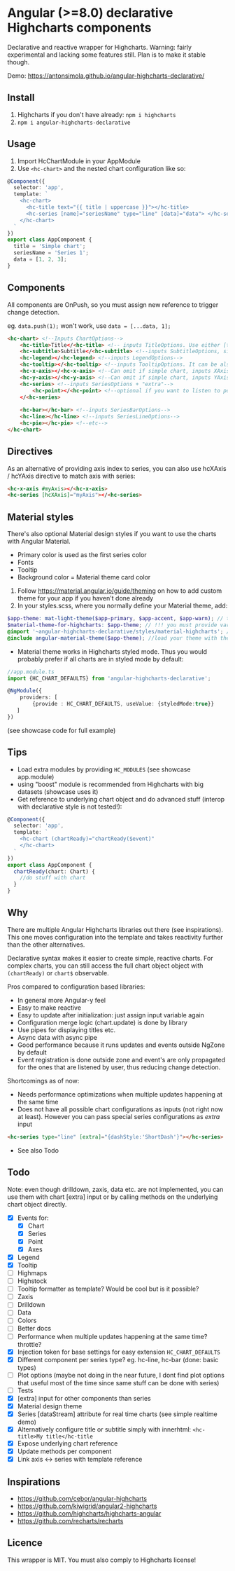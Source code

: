 # Angular (>=8.0) declarative Highcharts components

Declarative and reactive wrapper for Highcharts.
Warning: fairly experimental and lacking some features still. Plan is to make it stable though.

Demo: https://antonsimola.github.io/angular-highcharts-declarative/

## Install

1. Highcharts if you don't have already: `npm i highcharts`
2. `npm i angular-highcharts-declarative`

## Usage

1. Import HcChartModule in your AppModule
2. Use `<hc-chart>` and the nested chart configuration like so:

```typescript
@Component({
  selector: 'app',
  template: `
    <hc-chart>
      <hc-title text="{{ title | uppercase }}"></hc-title>
      <hc-series [name]="seriesName" type="line" [data]="data"> </hc-series>
    </hc-chart>
  `
})
export class AppComponent {
  title = 'Simple chart';
  seriesName = 'Series 1';
  data = [1, 2, 3];
}
```

## Components

All components are OnPush, so you must assign new reference to trigger change detection.

eg. `data.push(1);` won't work, use `data = [...data, 1];`

```html
<hc-chart> <!--Inputs ChartOptions-->
    <hc-title>Title</<hc-title> <!-- inputs TitleOptions. Use either [text] or specify inside the tag. InnerHTML is init only!-->
    <hc-subtitle>Subtitle</<hc-subtitle> <!--inputs SubtitleOptions, similar to hc-title-->
    <hc-legend></<hc-legend> <!--inputs LegendOptions-->
    <hc-tooltip></<hc-tooltip> <!--inputs TooltipOptions. It can be also specified inside a series component-->
    <hc-x-axis></<hc-x-axis> <!--Can omit if simple chart, inputs XAxisOptions-->
    <hc-y-axis></<hc-y-axis> <!--Can omit if simple chart, inputs YAxisOptions-->
    <hc-series> <!--inputs SeriesOptions + "extra"-->
        <hc-point></<hc-point> <!--optional if you want to listen to point events-->
    </<hc-series>
    
    <hc-bar></hc-bar> <!--inputs SeriesBarOptions-->
    <hc-line></hc-line> <!--inputs SeriesLineOptions-->
    <hc-pie></hc-pie> <!--etc-->
</hc-chart>
```

## Directives

As an alternative of providing axis index to series, you can also use hcXAxis / hcYAxis directive to match axis with series:

```html
<hc-x-axis #myAxis></<hc-x-axis>
<hc-series [hcXAxis]="myAxis"></<hc-series>
```

## Material styles

There's also optional Material design styles if you want to use the charts with Angular Material.

- Primary color is used as the first series color
- Fonts
- Tooltip
- Background color = Material theme card color

1. Follow https://material.angular.io/guide/theming on how to add custom theme for your app if you haven't done already
2. In your styles.scss, where you normally define your Material theme, add:

```scss
$app-theme: mat-light-theme($app-primary, $app-accent, $app-warn); // this is your theme
$material-theme-for-highcharts: $app-theme; // !!! you must provide variable called $material-theme-for-highcharts that is your theme
@import '~angular-highcharts-declarative/styles/material-highcharts'; // !!! import the material-highcharts theme
@include angular-material-theme($app-theme); //load your theme with the mixin normally
```

- Material theme works in Highcharts styled mode. Thus you would probably prefer if all charts are in styled mode by default:

```typescript
//app.module.ts
import {HC_CHART_DEFAULTS} from 'angular-highcharts-declarative';

@NgModule({
    providers: [
        {provide : HC_CHART_DEFAULTS, useValue: {styledMode:true}}
   ]
})
```

(see showcase code for full example)

## Tips

- Load extra modules by providing `HC_MODULES` (see showcase app.module)
- using "boost" module is recommended from Highcharts with big datasets (showcase uses it)
- Get reference to underlying chart object and do advanced stuff (interop with declarative style is not tested!):

```typescript
@Component({
  selector: 'app',
  template: `
    <hc-chart (chartReady)="chartReady($event)"
    </hc-chart>
  `
})
export class AppComponent {
  chartReady(chart: Chart) {
    //do stuff with chart
  }
}
```

## Why

There are multiple Angular Highcharts libraries out there (see inspirations). This one moves configuration into the template and takes reactivity further than the other alternatives.

Declarative syntax makes it easier to create simple, reactive charts. For complex charts, you can still access the full chart object object with `(chartReady)` or `chart$` observable.

Pros compared to configuration based libraries:

- In general more Angular-y feel 
- Easy to make reactive
- Easy to update after initialization: just assign input variable again
- Configuration merge logic (chart.update) is done by library
- Use pipes for displaying titles etc.
- Async data with async pipe
- Good performance because it runs updates and events outside NgZone by default
- Event registration is done outside zone and event's are only propagated for the ones that are listened by user, thus reducing change detection. 

Shortcomings as of now:

- Needs performance optimizations when multiple updates happening at the same time
- Does not have all possible chart configurations as inputs (not right now at least).
  However you can pass special series configurations as _extra_ input

```html
<hc-series type="line" [extra]="{dashStyle:'ShortDash'}"></hc-series>
```

- See also Todo

## Todo

Note: even though drilldown, zaxis, data etc. are not implemented, you can use them with chart [extra] input or by calling methods on the  underlying chart object directly.

- [x] Events for:
    - [x] Chart
    - [x] Series
    - [x] Point
    - [x] Axes
- [x] Legend
- [x] Tooltip
- [ ] Highmaps
- [ ] Highstock
- [ ] Tooltip formatter as template? Would be cool but is it possible?
- [ ] Zaxis
- [ ] Drilldown
- [ ] Data
- [ ] Colors
- [ ] Better docs
- [ ] Performance when multiple updates happening at the same time? throttle?
- [x] Injection token for base settings for easy extension `HC_CHART_DEFAULTS`
- [x] Different component per series type? eg. hc-line, hc-bar (done: basic types)
- [ ] Plot options (maybe not doing in the near future, I dont find plot options that useful most of the time since same stuff can be done with series)
- [ ] Tests
- [x] [extra] input for other components than series
- [x] Material design theme
- [x] Series [dataStream] attribute for real time charts (see simple realtime demo)
- [x] Alternatively configure title or subtitle simply with innerhtml: `<hc-title>My title</hc-title`
- [x] Expose underlying chart reference
- [x] Update methods per component
- [x] Link axis <-> series with template reference

## Inspirations

- https://github.com/cebor/angular-highcharts
- https://github.com/kiwigrid/angular2-highcharts
- https://github.com/highcharts/highcharts-angular
- https://github.com/recharts/recharts

## Licence

This wrapper is MIT. You must also comply to Highcharts license!
